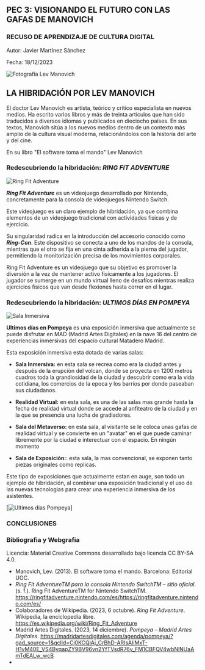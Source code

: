 ## PEC 3: VISIONANDO EL FUTURO CON LAS GAFAS DE MANOVICH

### RECUSO DE APRENDIZAJE DE CULTURA DIGITAL

Autor: Javier Martínez Sánchez

Fecha: 18/12/2023

![Fotografía Lev Manovich](https://upload.wikimedia.org/wikipedia/commons/thumb/9/93/Lev_Manovich_%E2%80%94_How_to_analyze_culture_using_social_networks.jpg/1200px-Lev_Manovich_%E2%80%94_How_to_analyze_culture_using_social_networks.jpg)
	
## **LA HIBRIDACIÓN POR LEV MANOVICH**

El doctor Lev Manovich es artista, teórico y crítico especialista en nuevos medios. Ha escrito varios libros y más de treinta artículos que han sido traducidos a diversos idiomas y publicados en dieciocho países. En sus textos, Manovich sitúa a los nuevos medios dentro de un contexto más amplio de la cultura visual moderna, relacionándolos con la historia del arte y del cine.

En su libro "El software toma el mando" Lev Manovich



### Redescubriendo la hibridación: ***RING FIT ADVENTURE***

![Ring Fit Adventure](https://fs-prod-cdn.nintendo-europe.com/media/images/10_share_images/games_15/nintendo_switch_4/H2x1_NSwitch_RingFitAdventure_Teasers_image1600w.jpg)

***Ring Fit Adventure*** es un videojuego desarrollado por Nintendo, concretamente para la consola de videojuegos Nintendo Switch.

Este videojuego es un claro ejemplo de hibridación, ya que combina elementos de un videojuego tradicional con actividades fisicas y de ejercicio. 

Su singularidad radica en la introducción del accesorio conocido como ***Ring-Con***. Este dispositivo se conecta a uno de los mandos de la consola, mientras que el otro se fija en una cinta adherida a la pierna del jugador, permitiendo la monitorización precisa de los movimientos corporales.

Ring Fit Adventure es un videojuego que su objetivo es promover  la diversión a la vez de mantener activo fisicamente a los jugadores. El jugador se sumerge en un mundo virtual lleno de desafíos mientras realiza ejercicios físicos que van desde flexiones hasta correr en el lugar.


















### Redescubriendo la hibridación: ***ULTIMOS DÍAS EN POMPEYA***

![Sala Inmersiva](https://estaticos.esmadrid.com/cdn/farfuture/yGixrpAlgUsIZZwDbMncOrkAJgI9rDq57gcQ34VMpLA/mtime:1688558117/sites/default/files/styles/content_type_full/public/eventos/eventos/pompeyamad1.jpg?itok=ey9VcfUK)

**Ultimos días en Pompeya** es una exposición inmersiva que actualmente se puede disfrutar en MAD (Madrid Artes Digitales) en la nave 16 del centro de experiencias inmersivas del espacio cultural Matadero Madrid.

Esta exposición inmersiva esta dotada de varias salas:

- **Sala Inmersiva:** en esta sala se recrea como era la ciudad antes y después de la erupción del volcan, donde se proyecta en 1200 metros cuadros toda la grandiosidad de la ciudad y descubrir como era la vida cotidiana, los comercios de la epoca y los barrios por donde paseaban sus ciudadanos.

- **Realidad Virtual:** en esta sala, es una de las salas mas grande hasta la fecha de realidad virtual donde se accede al anfiteatro de la ciudad y en la que se presencia una lucha de gradiadores.

- **Sala del Metaverso:** en esta sala, al visitante se le coloca unas gafas de realidad virtual y se convierte en un "avatar" en el que puede caminar libremente por la ciudad e interectuar con el espacio. En ningún momento

- **Sala de Exposición:**: esta sala, la mas convencional, se exponen tanto piezas originales como replicas.

Este tipo de exposiciones que actualmente estan en auge, son todo un ejemplo de hibridación, al combinar una exposición tradicional y el uso de las nuevas tecnologias para crear una experiencia inmersiva de los asistentes.

[![Ultimos dias Pompeya](https://img.youtube.com/vi/ywGC-RZm38k/0.jpg)]


### CONCLUSIONES








### Bibliografia y Webgrafia

Licencia: Material Creative Commons desarrollado bajo licencia CC BY-SA 4.0.

-   Manovich, Lev. (2013). El software toma el mando. Barcelona: Editorial UOC.
- _Ring Fit AdventureTM para la consola Nintendo SwitchTM – sitio oficial_. (s. f.). Ring Fit AdventureTM for Nintendo SwitchTM. https://ringfitadventure.nintendo.com/es/https://ringfitadventure.nintendo.com/es/
- Colaboradores de Wikipedia. (2023, 6 octubre). _Ring Fit Adventure_. Wikipedia, la enciclopedia libre. https://es.wikipedia.org/wiki/Ring_Fit_Adventure
- Madrid Artes Digitales. (2023, 14 diciembre). _Pompeya – Madrid Artes Digitales_. https://madridartesdigitales.com/agenda/pompeya/?gad_source=1&gclid=Cj0KCQiAj_CrBhD-ARIsAIiMxT-H1vM40E_VS4ByqapZY9BV96vn2YfTVsdR76v_FM1CBFQV4wbNlNUaAmTdEALw_wcB
- 

